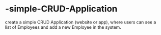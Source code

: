# -simple-CRUD-Application
create a simple CRUD Application (website or app), where users can see a list of Employees and add a new Employee in the system.
